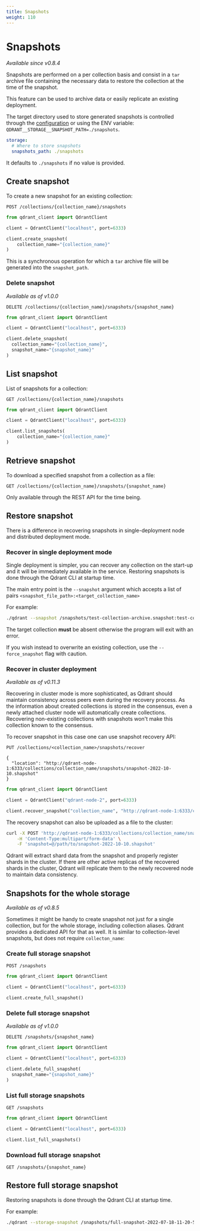 ```yaml
---
title: Snapshots
weight: 110
---
```


# Snapshots

*Available since v0.8.4*

Snapshots are performed on a per collection basis and consist in a `tar` archive file containing the necessary data to restore the collection at the time of the snapshot.

This feature can be used to archive data or easily replicate an existing deployment.

The target directory used to store generated snapshots is controlled through the [configuration](../configuration) or using the ENV variable: `QDRANT__STORAGE__SNAPSHOT_PATH=./snapshots`.

```yaml
storage:
  # Where to store snapshots
  snapshots_path: ./snapshots
```

It defaults to `./snapshots` if no value is provided.

## Create snapshot

To create a new snapshot for an existing collection:

```http
POST /collections/{collection_name}/snapshots
```

```python
from qdrant_client import QdrantClient

client = QdrantClient("localhost", port=6333)

client.create_snapshot(
    collection_name="{collection_name}"
)
```

This is a synchronous operation for which a `tar` archive file will be generated into the `snapshot_path`.

### Delete snapshot

*Available as of v1.0.0*

```http
DELETE /collections/{collection_name}/snapshots/{snapshot_name}
```

```python
from qdrant_client import QdrantClient

client = QdrantClient("localhost", port=6333)

client.delete_snapshot(
  collection_name="{collection_name}",
  snapshot_name="{snapshot_name}"
)
```

## List snapshot

List of snapshots for a collection:

```http
GET /collections/{collection_name}/snapshots
```

```python
from qdrant_client import QdrantClient

client = QdrantClient("localhost", port=6333)

client.list_snapshots(
    collection_name="{collection_name}"
)
```

## Retrieve snapshot

To download a specified snapshot from a collection as a file:

```http
GET /collections/{collection_name}/snapshots/{snapshot_name}
```

Only available through the REST API for the time being.

## Restore snapshot

There is a difference in recovering snapshots in single-deployment node and distributed deployment mode.

### Recover in single deployment mode

Single deployment is simpler, you can recover any collection on the start-up and it will be immediately available in the service.
Restoring snapshots is done through the Qdrant CLI at startup time.

The main entry point is the `--snapshot` argument which accepts a list of pairs `<snapshot_file_path>:<target_collection_name>`

For example:

```bash
./qdrant --snapshot /snapshots/test-collection-archive.snapshot:test-collection --snapshot /snapshots/test-collection-archive.snapshot:test-copy-collection 
```

The target collection **must** be absent otherwise the program will exit with an error.

If you wish instead to overwrite an existing collection, use the `--force_snapshot` flag with caution.

### Recover in cluster deployment

*Available as of v0.11.3*

Recovering in cluster mode is more sophisticated, as Qdrant should maintain consistency across peers even during the recovery process.
As the information about created collections is stored in the consensus, even a newly attached cluster node will automatically create collections.
Recovering non-existing collections with snapshots won't make this collection known to the consensus.

To recover snapshot in this case one can use snapshot recovery API:

```http
PUT /collections/<collection_name>/snapshots/recover

{
  "location": "http://qdrant-node-1:6333/collections/collection_name/snapshots/snapshot-2022-10-10.shapshot"
}
```

```python
from qdrant_client import QdrantClient

client = QdrantClient("qdrant-node-2", port=6333)

client.recover_snapshot("collection_name", "http://qdrant-node-1:6333/collections/collection_name/snapshots/snapshot-2022-10-10.shapshot")
```

The recovery snapshot can also be uploaded as a file to the cluster:
```bash
curl -X POST 'http://qdrant-node-1:6333/collections/collection_name/snapshots/upload' \
    -H 'Content-Type:multipart/form-data' \
    -F 'snapshot=@/path/to/snapshot-2022-10-10.shapshot'

```

Qdrant will extract shard data from the snapshot and properly register shards in the cluster.
If there are other active replicas of the recovered shards in the cluster, Qdrant will replicate them to the newly recovered node to maintain data consistency.

## Snapshots for the whole storage

*Available as of v0.8.5*

Sometimes it might be handy to create snapshot not just for a single collection, but for the whole storage, including collection aliases.
Qdrant provides a dedicated API for that as well. It is similar to collection-level snapshots, but does not require `collecton_name`:

### Create full storage snapshot

```http
POST /snapshots
```

```python
from qdrant_client import QdrantClient

client = QdrantClient("localhost", port=6333)

client.create_full_snapshot()
```

### Delete full storage snapshot

*Available as of v1.0.0*

```http
DELETE /snapshots/{snapshot_name}
```

```python
from qdrant_client import QdrantClient

client = QdrantClient("localhost", port=6333)

client.delete_full_snapshot(
  snapshot_name="{snapshot_name}"
)
```

### List full storage snapshots

```http
GET /snapshots
```

```python
from qdrant_client import QdrantClient

client = QdrantClient("localhost", port=6333)

client.list_full_snapshots()
```

### Download full storage snapshot

```http
GET /snapshots/{snapshot_name}
```

## Restore full storage snapshot

Restoring snapshots is done through the Qdrant CLI at startup time.

For example:

```bash
./qdrant --storage-snapshot /snapshots/full-snapshot-2022-07-18-11-20-51.snapshot 
```

